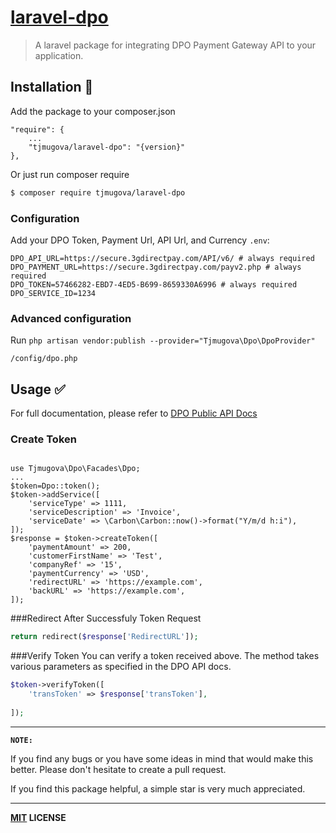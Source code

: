 # [laravel-dpo](https://dpogroup.com/)

> A laravel package for integrating DPO Payment Gateway API  to your application.

Installation :traffic_light:
-------
Add the package to your composer.json

```
"require": {
    ... 
    "tjmugova/laravel-dpo": "{version}"
},
```

Or just run composer require

```bash
$ composer require tjmugova/laravel-dpo
```

### Configuration

Add your DPO Token, Payment Url, API Url, and Currency `.env`:

```dotenv
DPO_API_URL=https://secure.3gdirectpay.com/API/v6/ # always required
DPO_PAYMENT_URL=https://secure.3gdirectpay.com/payv2.php # always required
DPO_TOKEN=57466282-EBD7-4ED5-B699-8659330A6996 # always required
DPO_SERVICE_ID=1234
```

### Advanced configuration

Run `php artisan vendor:publish --provider="Tjmugova\Dpo\DpoProvider"`

```
/config/dpo.php
```

## Usage :white_check_mark:

For full documentation, please refer
to [DPO Public API Docs](https://directpayonline.atlassian.net/wiki/spaces/API/overview?homepageId=807369)


### Create Token



```

use Tjmugova\Dpo\Facades\Dpo;
...
$token=Dpo::token();
$token->addService([
    'serviceType' => 1111,
    'serviceDescription' => 'Invoice',
    'serviceDate' => \Carbon\Carbon::now()->format("Y/m/d h:i"),
]);
$response = $token->createToken([
    'paymentAmount' => 200,
    'customerFirstName' => 'Test',
    'companyRef' => '15',
    'paymentCurrency' => 'USD',
    'redirectURL' => 'https://example.com',
    'backURL' => 'https://example.com',
]);
```

###Redirect After Successfuly Token Request 
```php
return redirect($response['RedirectURL']);
```

###Verify Token 
You can verify a token received above. The method takes various parameters as specified in the DPO API docs.
```php
$token->verifyToken([
    'transToken' => $response['transToken'],
 
]);
```

----
**`NOTE:`**

If you find any bugs or you have some ideas in mind that would make this better. Please don't hesitate to create a pull
request.

If you find this package helpful, a simple star is very much appreciated.

----
**[MIT](LICENSE) LICENSE** <br>
